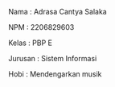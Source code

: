Nama    : Adrasa Cantya Salaka

NPM     : 2206829603

Kelas   : PBP E

Jurusan : Sistem Informasi

Hobi    : Mendengarkan musik